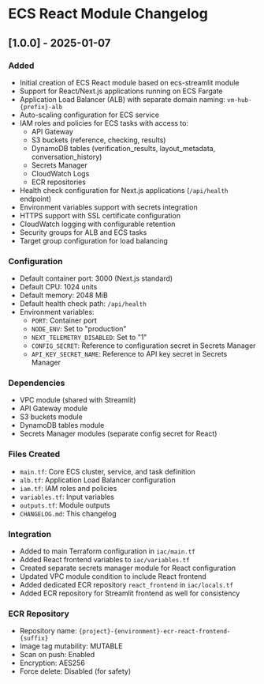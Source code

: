 # ECS React Module Changelog

## [1.0.0] - 2025-01-07

### Added
- Initial creation of ECS React module based on ecs-streamlit module
- Support for React/Next.js applications running on ECS Fargate
- Application Load Balancer (ALB) with separate domain naming: `vm-hub-{prefix}-alb`
- Auto-scaling configuration for ECS service
- IAM roles and policies for ECS tasks with access to:
  - API Gateway
  - S3 buckets (reference, checking, results)
  - DynamoDB tables (verification_results, layout_metadata, conversation_history)
  - Secrets Manager
  - CloudWatch Logs
  - ECR repositories
- Health check configuration for Next.js applications (`/api/health` endpoint)
- Environment variables support with secrets integration
- HTTPS support with SSL certificate configuration
- CloudWatch logging with configurable retention
- Security groups for ALB and ECS tasks
- Target group configuration for load balancing

### Configuration
- Default container port: 3000 (Next.js standard)
- Default CPU: 1024 units
- Default memory: 2048 MiB
- Default health check path: `/api/health`
- Environment variables:
  - `PORT`: Container port
  - `NODE_ENV`: Set to "production"
  - `NEXT_TELEMETRY_DISABLED`: Set to "1"
  - `CONFIG_SECRET`: Reference to configuration secret in Secrets Manager
  - `API_KEY_SECRET_NAME`: Reference to API key secret in Secrets Manager

### Dependencies
- VPC module (shared with Streamlit)
- API Gateway module
- S3 buckets module
- DynamoDB tables module
- Secrets Manager modules (separate config secret for React)

### Files Created
- `main.tf`: Core ECS cluster, service, and task definition
- `alb.tf`: Application Load Balancer configuration
- `iam.tf`: IAM roles and policies
- `variables.tf`: Input variables
- `outputs.tf`: Module outputs
- `CHANGELOG.md`: This changelog

### Integration
- Added to main Terraform configuration in `iac/main.tf`
- Added React frontend variables to `iac/variables.tf`
- Created separate secrets manager module for React configuration
- Updated VPC module condition to include React frontend
- Added dedicated ECR repository `react_frontend` in `iac/locals.tf`
- Added ECR repository for Streamlit frontend as well for consistency

### ECR Repository
- Repository name: `{project}-{environment}-ecr-react-frontend-{suffix}`
- Image tag mutability: MUTABLE
- Scan on push: Enabled
- Encryption: AES256
- Force delete: Disabled (for safety)

